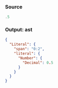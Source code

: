 ### Source
```js parse:expr
.5
```

### Output: ast
```json
{
  "Literal": {
    "span": "0:2",
    "literal": {
      "Number": {
        "Decimal": 0.5
      }
    }
  }
}
```
